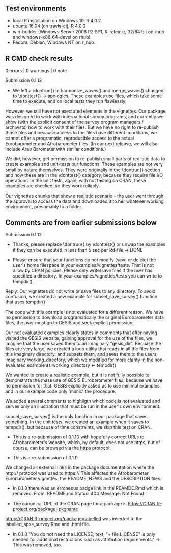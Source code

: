 ## Test environments
* local R installation on Windows 10, R 4.0.2
* ubuntu 16.04 (on travis-ci), R 4.0.0
* win-builder (Windows Server 2008 R2 SP1, R-release, 32/64 bit on rhub and windows-x86_64-devel on rhub)
* Fedora, Debian, Windows NT on r_hub.

## R CMD check results

0 errors | 0 warnings | 0 note

Submission 0.1.13

* We left a \dontrun{} in harmonize_waves() and merge_waves() changed to \donttest{} -> apologies. These examples use files, which take some time to execute, and on local tests they run flawlessly.

However, we still have not exectuted elements in the vignettes.  Our package was designed to work with international survey programs, and currently we show (with the explicit consent of the survey program managers / archivists) how to work with their files.  But we have no right to re-publish those files and because access to the files have different conditions, we cannot offer a programatic, reproducible access to the actual Eurobarometer and Afrobarometer files. (In our next release, we will also include Arab Barometer with similar conditions.) 

We did, however, get permission to re-publish small parts of realistic data to create examples and unit-tests our functions. These examples are not very small by nature themselves. They were originally in the \dontrun{} section and now these are in the \donttest{} category, because they require file I/O operations. In the unit tests, again, with not testing on CRAN, these examples are checked, so they work reliably.

Our vignettes chunks that show a realistic scenario - the user went through the approval to access the data and downloaded it to her whatever working environment, presumably to a folder. 

## Comments are from earlier submissions below


Submission 0.1.12

* Thanks, please replace \dontrun{} by \donttest{} or unwap the examples if they can be executed in less than 5 sec per Rd-file -> DONE



* Please ensure that your functions do not modify (save or delete) the
user's home filespace in your examples/vignettes/tests. That is not
allow by CRAN policies. Please only write/save files if the user has
specified a directory. In your examples/vignettes/tests you can write to tempdir().

Reply: Our vignettes do not write or save files to any directory. To avoid confusion, we created a new example for subset_save_survey() function that uses tempdir()

The code with this example is not evaluated for a different reason. 
We have no permission to download programatically the original Eurobarometer data files, the user must go to GESIS and seek explicit permission. 

Our not evaluated examples clearly states in comments that after having visited the GESIS website, gaining approval for the use of the files, we imagine that the user saved them to an imaginary "gesis_dir". Becuase the files are very large, we created a loop utility that reads in all the files from this imaginary directory, and subsets them, and saves them to the users imaginary working_directory, which we modified for more clarity in the non-evaluated example as working_directory <- tempdir()

We wanted to create a realistic example, but it is not fully possible to demonstrate the mass use of GESIS Eurobarometer files, because we have no permission for that. GESIS explicitly asked us to use minimal examples, and in our example code only 'mimic' the procedure.

We added several comments to highligth which code is not evaluated and serves only an illustration that must be run in the user's own environment.

subset_save_survey() is the only function in our package that saves something.  In the unit tests, we created an example when it saves to tempdir(), but because of time constraints, we skip this test on CRAN.


* This is a re-submission of 0.1.10 with hopefully correct URLs to Afrobarometer's website, which, by default, does not use https, but of course, can be browsed via the https protocol.

* This is a re-submission of 0.1.9

We changed all external links in the package documentation where the http:// protocol was used to https://  This affected the Afrobarometer, Eurobarometer vignettes, the README, NEWS and the DESCRIPTION files.

* In 0.1.8 there was an erroneous badge link in the REAMDE.Rmd which is removed:
 From: README.md
       Status: 404
       Message: Not Found
       
* The canonical URL of the CRAN page for a package is
       https://CRAN.R-project.org/package=pkgname
       
https://CRAN.R-project.org/package=labelled was inserted to the labelled_spss_survey.Rmd and .html file.

* In 0.1.8 "You do not need the LICENSE; text, "+ file LICENSE" is only needed for additional restrictions such as attribution requirements." -> This was removed, too.